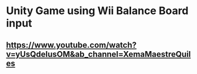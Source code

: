 # Unity Game using Wii Balance Board input

## https://www.youtube.com/watch?v=yUsQdeIusOM&ab_channel=XemaMaestreQuiles